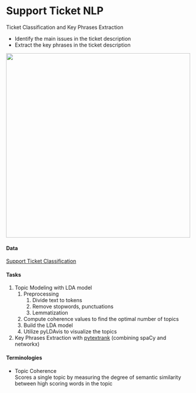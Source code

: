 # Support Ticket NLP
Ticket Classification and Key Phrases Extraction

- Identify the main issues in the ticket description
- Extract the key phrases in the ticket description

<img  src="https://monkeylearn.com/blog/wp-content/uploads/2019/10/Screen-Shot-2019-10-03-at-12.29.23-PM.png" width="500px">

#### Data
<a href="https://www.kaggle.com/aniketg11/supportticketsclassification">Support Ticket Classification</a>

#### Tasks
<ol>
  <li>Topic Modeling with LDA model
    <ol>
      <li>
      Preprocessing
        <ol>
          <li>Divide text to tokens</li>
          <li>Remove stopwords, punctuations</li>
          <li>Lemmatization</li>
        </ol>
      </li>
      <li>Compute coherence values to find the optimal number of topics</li>
      <li>Build the LDA model</li>
      <li>Utilize pyLDAvis to visualize the topics</li>
    </ol>
  </li>
  <li>
  Key Phrases Extraction with <a href="https://github.com/DerwenAI/pytextrank">pytextrank</a> (combining spaCy and networkx)
  </li>
</ol>
  
#### Terminologies
<ul>
  <li>Topic Coherence</li>
  Scores a single topic by measuring the degree of semantic similarity between high scoring words in the topic
</ul>
